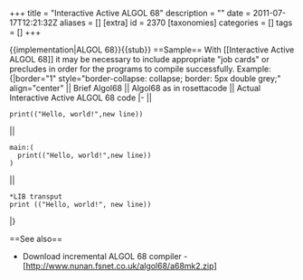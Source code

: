 +++
title = "Interactive Active ALGOL 68"
description = ""
date = 2011-07-17T12:21:32Z
aliases = []
[extra]
id = 2370
[taxonomies]
categories = []
tags = []
+++

{{implementation|ALGOL 68}}{{stub}}
==Sample==
With [[Interactive Active ALGOL 68]] it may be necessary to include 
appropriate "job cards" or precludes in order for the programs to 
compile successfully.  Example:
{|border="1" style="border-collapse: collapse; border: 5px double grey;"  align="center" 
|| Brief Algol68
|| Algol68 as in rosettacode
|| Actual Interactive Active ALGOL 68 code
|-
||

```algol68
print(("Hello, world!",new line))
```

||

```algol68
main:(
  print(("Hello, world!",new line))
)
```

||

```algol68
*LIB transput
print (("Hello, world!", new line))
```

|}

==See also==
* Download incremental ALGOL 68 compiler - [http://www.nunan.fsnet.co.uk/algol68/a68mk2.zip]
